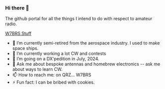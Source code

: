### Hi there 👋

The github portal for all the things I intend to do with respect to
amateur radio.

[W7BRS Stuff](http://blog.w7brs.com)

- 🔭 I’m currently semi-retired from the aerospace industry.  I used to make space ships.
- 🌱 I’m currently working a lot CW and contests
- 👯 I’m going on a DX'pedition in July, 2024.
- 💬 Ask me about bespoke antennas and homebrew electronics -- ask me about ways to learn CW.
- 📫 How to reach me: on QRZ... W7BRS
- ⚡ Fun fact: I can be bribed with cookies.
